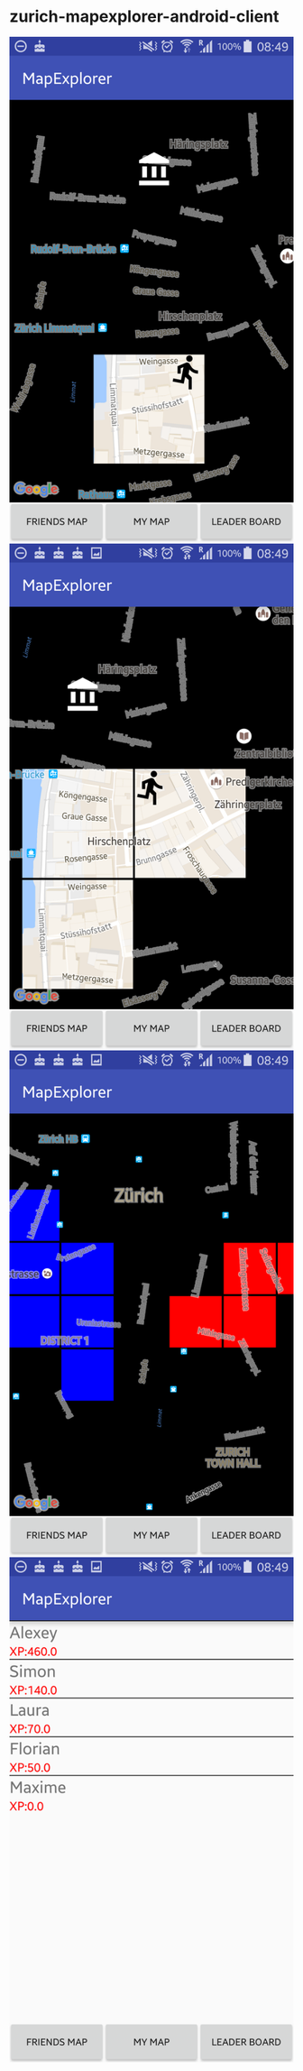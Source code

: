 # zurich-mapexplorer-android-client
![animation](docs/screen-my-map-01.png)
![animation](docs/screen-my-map-02.png)
![animation](docs/screen-friends-map.png)
![animation](docs/screen-leaderboard.png)
